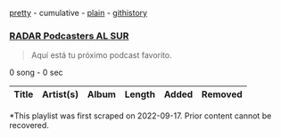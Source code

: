 [pretty](/playlists/pretty/37i9dQZF1DWVzxICEYRu0h.md) - cumulative - [plain](/playlists/plain/37i9dQZF1DWVzxICEYRu0h) - [githistory](https://github.githistory.xyz/mackorone/spotify-playlist-archive/blob/main/playlists/plain/37i9dQZF1DWVzxICEYRu0h)

### [RADAR Podcasters AL SUR](https://open.spotify.com/playlist/37i9dQZF1DWVzxICEYRu0h)

> Aquí está tu próximo podcast favorito.

0 song - 0 sec

| Title | Artist(s) | Album | Length | Added | Removed |
|---|---|---|---|---|---|

\*This playlist was first scraped on 2022-09-17. Prior content cannot be recovered.
